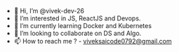 - 👋 Hi, I’m @vivek-dev-26
- 👀 I’m interested in JS, ReactJS and Devops.
- 🌱 I’m currently learning Docker and Kubernetes
- 💞️ I’m looking to collaborate on DS and Algo.
- 📫 How to reach me ? - viveksaicode0792@gmail.com

<!---
vivek-dev-26/vivek-dev-26 is a ✨ special ✨ repository because its `README.md` (this file) appears on your GitHub profile.
You can click the Preview link to take a look at your changes.
--->
